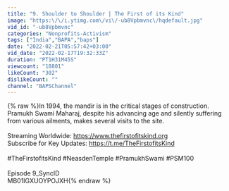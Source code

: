```yaml
---
title: "9. Shoulder to Shoulder | The First of its Kind"
image: "https:\/\/i.ytimg.com\/vi\/-ub8Vpbmvnc\/hqdefault.jpg"
vid_id: "-ub8Vpbmvnc"
categories: "Nonprofits-Activism"
tags: ["India","BAPA","baps"]
date: "2022-02-21T05:57:42+03:00"
vid_date: "2022-02-17T19:32:33Z"
duration: "PT1H31M45S"
viewcount: "18801"
likeCount: "302"
dislikeCount: ""
channel: "BAPSChannel"
---
```

{% raw %}In 1994, the mandir is in the critical stages of construction. Pramukh Swami Maharaj, despite his advancing age and silently suffering from various ailments, makes several visits to the site.<br /><br />Streaming Worldwide: <a rel="nofollow" target="blank" href="https://www.thefirstofitskind.org">https://www.thefirstofitskind.org</a><br />Subscribe for Key Updates: <a rel="nofollow" target="blank" href="https://t.me/TheFirstofitsKind">https://t.me/TheFirstofitsKind</a><br /> <br />#TheFirstofitsKind #NeasdenTemple #PramukhSwami #PSM100<br /><br />Episode 9_SyncID<br />MB01IGXUOYPOJXH{% endraw %}

